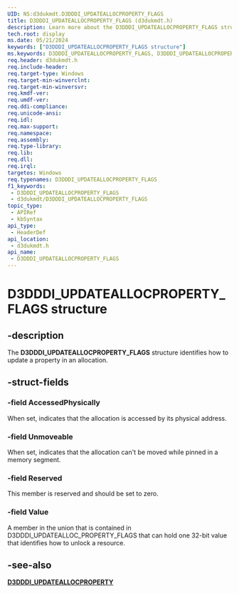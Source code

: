 ```yaml
---
UID: NS:d3dukmdt.D3DDDI_UPDATEALLOCPROPERTY_FLAGS
title: D3DDDI_UPDATEALLOCPROPERTY_FLAGS (d3dukmdt.h)
description: Learn more about the D3DDDI_UPDATEALLOCPROPERTY_FLAGS structure.
tech.root: display
ms.date: 05/21/2024
keywords: ["D3DDDI_UPDATEALLOCPROPERTY_FLAGS structure"]
ms.keywords: D3DDDI_UPDATEALLOCPROPERTY_FLAGS, D3DDDI_UPDATEALLOCPROPERTY_FLAGS structure [Display Devices], PD3DDDI_UPDATEALLOCPROPERTY_FLAGS, PD3DDDI_UPDATEALLOCPROPERTY_FLAGS structure pointer [Display Devices], d3dukmdt/D3DDDI_UPDATEALLOCPROPERTY_FLAGS, d3dukmdt/PD3DDDI_UPDATEALLOCPROPERTY_FLAGS, display.d3dddi_updateallocproperty_flags
req.header: d3dukmdt.h
req.include-header: 
req.target-type: Windows
req.target-min-winverclnt: 
req.target-min-winversvr: 
req.kmdf-ver: 
req.umdf-ver: 
req.ddi-compliance: 
req.unicode-ansi: 
req.idl: 
req.max-support: 
req.namespace: 
req.assembly: 
req.type-library: 
req.lib: 
req.dll: 
req.irql: 
targetos: Windows
req.typenames: D3DDDI_UPDATEALLOCPROPERTY_FLAGS
f1_keywords:
 - D3DDDI_UPDATEALLOCPROPERTY_FLAGS
 - d3dukmdt/D3DDDI_UPDATEALLOCPROPERTY_FLAGS
topic_type:
 - APIRef
 - kbSyntax
api_type:
 - HeaderDef
api_location:
 - d3dukmdt.h
api_name:
 - D3DDDI_UPDATEALLOCPROPERTY_FLAGS
---
```


# D3DDDI_UPDATEALLOCPROPERTY_FLAGS structure

## -description

The **D3DDDI_UPDATEALLOCPROPERTY_FLAGS** structure identifies how to update a property in an allocation.

## -struct-fields

### -field AccessedPhysically

When set, indicates that the allocation is accessed by its physical address.

### -field Unmoveable

When set, indicates that the allocation can't be moved while pinned in a memory segment.

### -field Reserved

This member is reserved and should be set to zero.

### -field Value

A member in the union that is contained in D3DDDI_UPDATEALLOC_PROPERTY_FLAGS that can hold one 32-bit value that identifies how to unlock a resource.

## -see-also

[**D3DDDI_UPDATEALLOCPROPERTY**](ns-d3dukmdt-d3dddi_updateallocproperty.md)
